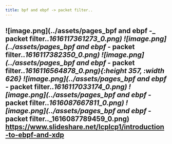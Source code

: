 ```yaml
---
title: bpf and ebpf -> packet filter..
---
```


## ![image.png](../assets/pages_bpf and ebpf -_ packet filter.._1616117361273_0.png) ![image.png](../assets/pages_bpf and ebpf -_ packet filter.._1616117382350_0.png) ![image.png](../assets/pages_bpf and ebpf -_ packet filter.._1616116564878_0.png){:height 357, :width 626} ![image.png](../assets/pages_bpf and ebpf -_ packet filter.._1616117033174_0.png) ![image.png](../assets/pages_bpf and ebpf -_ packet filter.._1616087667811_0.png) ![image.png](../assets/pages_bpf and ebpf -_ packet filter.._1616087789459_0.png) https://www.slideshare.net/lcplcp1/introduction-to-ebpf-and-xdp

